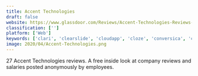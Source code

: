 ```yaml
---
title: Accent Technologies
draft: false 
website: https://www.glassdoor.com/Reviews/Accent-Technologies-Reviews-E307918.htm
classification: ['']
platform: ['Web']
keywords: ['clari', 'clearslide', 'cloudapp', 'cloze', 'conversica', 'costello', 'drift', 'highspot', 'olono', 'outreach', 'people.ai', 'salesdirector.ai', 'seismic', 'siftrock', 'tact', 'topopps', 'troops', 'veloxy_mobile', 'x.ai', 'zoovu']
image: 2020/04/Accent-Technologies.png
---
```

27 Accent Technologies reviews. A free inside look at company reviews and salaries posted anonymously by employees.